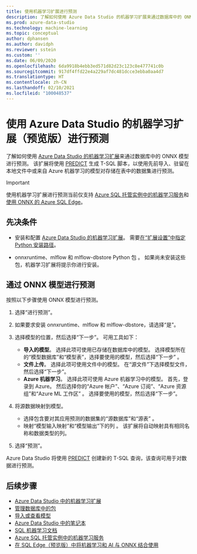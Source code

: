 ```yaml
---
title: 使用机器学习扩展进行预测
description: 了解如何使用 Azure Data Studio 的机器学习扩展来通过数据库中的 ONNX 模型进行预测。
ms.prod: azure-data-studio
ms.technology: machine-learning
ms.topic: conceptual
author: dphansen
ms.author: davidph
ms.reviewer: sstein
ms.custom: ''
ms.date: 06/09/2020
ms.openlocfilehash: 6da9918b4ebb3ed571d82d23c123c8e477741c0b
ms.sourcegitcommit: 917df4ffd22e4a229af7dc481dcce3ebba0aa4d7
ms.translationtype: HT
ms.contentlocale: zh-CN
ms.lasthandoff: 02/10/2021
ms.locfileid: "100048537"
---
```

# <a name="make-predictions-with-machine-learning-extension-for-azure-data-studio-preview"></a>使用 Azure Data Studio 的机器学习扩展（预览版）进行预测

了解如何使用 [Azure Data Studio 的机器学习扩展](machine-learning-extension.md)来通过数据库中的 ONNX 模型进行预测。 该扩展将使用 [PREDICT](../../t-sql/queries/predict-transact-sql.md) 生成 T-SQL 脚本，以使用先前导入、驻留在本地文件中或来自 Azure 机器学习的模型对存储在表中的数据集进行预测。

> [!IMPORTANT]
> 使用机器学习扩展进行预测当前仅支持 [Azure SQL 托管实例中的机器学习服务](/azure/azure-sql/managed-instance/machine-learning-services-overview)和[使用 ONNX 的 Azure SQL Edge](/azure/azure-sql-edge/onnx-overview)。

## <a name="prerequisites"></a>先决条件

- 安装和配置 [Azure Data Studio 的机器学习扩展](machine-learning-extension.md)。 需要[在“扩展设置”中指定 Python 安装路径](machine-learning-extension.md#settings)。

- onnxruntime、mlflow 和 mlflow-dbstore Python 包  。 如果尚未安装这些包，机器学习扩展将提示你进行安装。

## <a name="make-predictions-from-onnx-model"></a>通过 ONNX 模型进行预测

按照以下步骤使用 ONNX 模型进行预测。

1. 选择“进行预测”。

1. 如果要求安装 onnxruntime、mlflow 和 mlflow-dbstore，请选择“是”。

1. 选择模型的位置，然后选择“下一步”。 可用工具如下：
    - **导入的模型**。 选择此项可使用已存储在数据库中的模型。 选择模型所在的“模型数据库”和“模型表”，选择要使用的模型，然后选择“下一步”  。
    - **文件上传**。 选择此项可使用文件中的模型。 在“源文件”下选择模型文件，然后选择“下一步”。
    - **Azure 机器学习**。 选择此项可使用 Azure 机器学习中的模型。 首先，登录到 Azure。 然后选择你的“Azure 帐户”、“Azure 订阅”、“Azure 资源组”和“Azure ML 工作区”   。 选择要使用的模型，然后选择“下一步”。

1. 将源数据映射到模型。
    - 选择包含要对其应用预测的数据集的“源数据库”和“源表” 。
    - 映射“模型输入映射”和“模型输出”下的列 。 该扩展将自动映射具有相同名称和数据类型的列。

1. 选择“预测”。

Azure Data Studio 将使用 [PREDICT](../../t-sql/queries/predict-transact-sql.md) 创建新的 T-SQL 查询，该查询可用于对数据进行预测。

## <a name="next-steps"></a>后续步骤

- [Azure Data Studio 中的机器学习扩展](machine-learning-extension.md)
- [管理数据库中的包](machine-learning-extension-manage-packages.md)
- [导入或查看模型](machine-learning-extension-import-view-models.md)
- [Azure Data Studio 中的笔记本](../notebooks/notebooks-guidance.md)
- [SQL 机器学习文档](../../machine-learning/index.yml)
- [Azure SQL 托管实例中的机器学习服务](/azure/azure-sql/managed-instance/machine-learning-services-overview)
- [在 SQL Edge（预览版）中将机器学习和 AI 与 ONNX 结合使用](/azure/azure-sql-edge/onnx-overview)